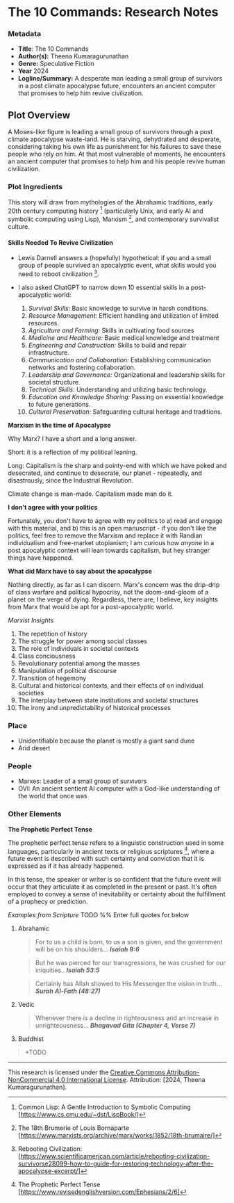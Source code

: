 # The 10 Commands: Research Notes

### Metadata

- **Title**: The 10 Commands
- **Author(s):** Theena Kumaragurunathan
- **Genre:** Speculative Fiction
- **Year** 2024
- **Logline/Summary:** A desperate man leading a small group of survivors in a post climate apocalypse future, encounters an ancient computer that promises to help him revive civilization. 

## Plot Overview

A Moses-like figure is leading a small group of survivors through a post climate apocalypse waste-land. He is starving, dehydrated and desperate, considering taking his own life as punishment for his failures to save these people who rely on him. At that most vulnerable of moments, he encounters an ancient computer that promises to help him and his people revive human civilization.



### Plot Ingredients

This story will draw from mythologies of the Abrahamic traditions, early 20th century computing history [^1]
(particularly Unix, and early AI and symbolic computing using Lisp), Marxism [^2], and contemporary survivalist culture.

#### Skills Needed To Revive Civilization 

- Lewis Darnell answers a (hopefully) hypothetical: if you and a small group of people survived an apocalyptic event, what skills would you need to reboot civilization [^4]. 
- I also asked ChatGPT to narrow down 10 essential skills in a post-apocalyptic world:

	 1. *Survival Skills:* Basic knowledge to survive in harsh conditions.
	 2. *Resource Management:* Efficient handling and utilization of limited resources.
	 3. *Agriculture and Farming:* Skills in cultivating food sources
	 4. *Medicine and Healthcare:* Basic medical knowledge and treatment
	 5. *Engineering and Construction:* Skills to build and repair infrastructure.
	 6. *Communication and Collaboration:* Establishing communication networks and fostering collaboration.
	 7. *Leadership and Governance:* Organizational and leadership skills for societal structure.
	 8. *Technical Skills:* Understanding and utilizing basic technology.
	 9. *Education and Knowledge Sharing:* Passing on essential knowledge to future generations.
	 10. *Cultural Preservation:* Safeguarding cultural heritage and traditions.
	
	
 

 **Marxism in the time of Apocalypse**
 
 Why Marx? I have a short and a long answer. 
 
 Short: it is a reflection of my political leaning.
 
 Long: Capitalism is the sharp and pointy-end with which we have poked and desecrated, and continue to desecrate, our planet - repeatedly, and disastrously, since the Industrial Revolution. 
 
 Climate change is man-made. Capitalism made man do it. 
 
 **I don't agree with your politics**
 
 Fortunately, you don't have to agree with my politics to a) read and engage with this material, and b) this is an open manuscript - if you don't like the politics, feel free to remove the Marxism and replace it with Randian individualism and free-market utopianism; I am curious how *anyone* in a post apocalyptic context will lean towards capitalism, but hey stranger things have happened. 
 
 
 **What did Marx have to say about the apocalypse**
 
 Nothing directly, as far as I can discern. Marx's concern was the drip-drip of class warfare and political hypocrisy, not the doom-and-gloom of a planet on the verge of dying. Regardless, there are, I believe, key insights from Marx that would be apt for a post-apocalyptic world. 
 
 *Marxist Insights*
 
 1. The repetition of history
 2. The struggle for power among social classes
 3. The role of individuals in societal contexts
 4. Class conciousness
 5. Revolutionary potential among the masses
 6. Manipulation of political discourse
 7. Transition of hegemony
 8. Cultural and historical contexts, and their effects of on individual societies
 9. The interplay between state institutions and societal structures
 10. The irony and unpredictability of historical processes 

### Place
 
- Unidentifiable because the planet is mostly a giant sand dune
- Arid desert


### People

- Marxes: Leader of a small group of survivors
- OVI: An ancient sentient AI computer with a God-like understanding of the world that once was 

### Other Elements

**The Prophetic Perfect Tense**

The prophetic perfect tense refers to a linguistic construction used in some languages, particularly in ancient texts or religious scriptures [^3], where a future event is described with such certainty and conviction that it is expressed as if it has already happened.

In this tense, the speaker or writer is so confident that the future event will occur that they articulate it as completed in the present or past. It's often employed to convey a sense of inevitability or certainty about the fulfillment of a prophecy or prediction.

*Examples from Scripture*
TODO
%% Enter full quotes for below

1. Abrahamic 
   
   > For to us a child is born, to us a son is given, and the government will be on his shoulders...
       ***Isaiah 9:6***
   
   > But he was pierced for our transgressions, he was crushed for our iniquities..
      ***Isaiah 53:5***
   
   > Certainly has Allah showed to His Messenger the vision in truth...
     ***Surah Al-Fath (48:27)***
   
2. Vedic
  
   > Whenever there is a decline in righteousness and an increase in unrighteousness...
     ***Bhagavad Gita (Chapter 4, Verse 7)***

 3. Buddhist
   > *TODO 
---



[^1]: Common Lisp: A Gentle Introduction to Symbolic Computing [https://www.cs.cmu.edu/~dst/LispBook/]
[^2]: The 18th Brumerie of Louis Bornaparte [https://www.marxists.org/archive/marx/works/1852/18th-brumaire/]
[^3]: The Prophetic Perfect Tense [https://www.revisedenglishversion.com/Ephesians/2/6]
[^4]: Rebooting Civilization: [https://www.scientificamerican.com/article/rebooting-civilization-survivorse28099-how-to-guide-for-restoring-technology-after-the-apocalypse-excerpt/]




This research is licensed under the [Creative Commons Attribution-NonCommercial 4.0 International License](https://creativecommons.org/licenses/by-nc/4.0/). Attribution: [2024, Theena Kumaragurunathan].

